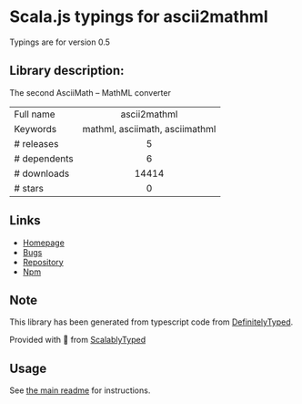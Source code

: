 
# Scala.js typings for ascii2mathml

Typings are for version 0.5

## Library description:
The second AsciiMath – MathML converter

|                    |                 |
| ------------------ | :-------------: |
| Full name          | ascii2mathml |
| Keywords           | mathml, asciimath, asciimathml |
| # releases         | 5 |
| # dependents       | 6 |
| # downloads        | 14414 |
| # stars            | 0 |

## Links
- [Homepage](https://github.com/runarberg/ascii2mathml#readme)
- [Bugs](https://github.com/runarberg/ascii2mathml/issues)
- [Repository](https://github.com/runarberg/ascii2mathml)
- [Npm](https://www.npmjs.com/package/ascii2mathml)
    


## Note
This library has been generated from typescript code from [DefinitelyTyped](https://definitelytyped.org).

Provided with :purple_heart: from [ScalablyTyped](https://github.com/oyvindberg/ScalablyTyped)

## Usage
See [the main readme](../../readme.md) for instructions.



